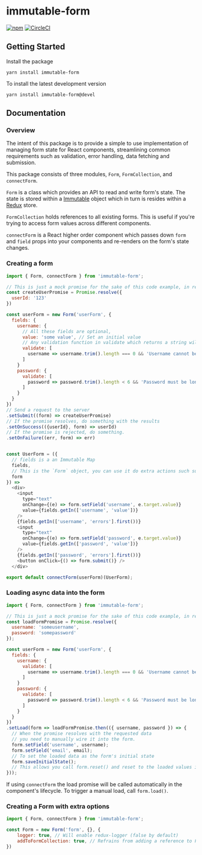 # immutable-form

[![npm](https://img.shields.io/npm/v/immutable-form.svg)](https://www.npmjs.com/package/immutable-form) [![CircleCI](https://circleci.com/gh/Intelight/immutable-form.svg?style=svg)](https://circleci.com/gh/Intelight/immutable-form)

## Getting Started

Install the package

```
yarn install immutable-form
```

To install the latest development version

```
yarn install immutable-form@devel
```

## Documentation

### Overview

The intent of this package is to provide a simple to use implementation of managing form state for React components, streamlining common requirements such as validation, error handling, data fetching and submission.

This package consists of three modules, `Form`, `FormCollection`, and `connectForm`.

`Form` is a class which provides an API to read and write form's state. The state is stored within a [Immutable](https://facebook.github.io/immutable-js/docs/) object which in turn is resides within a [Redux](https://github.com/reactjs/redux/) store.

`FormCollection` holds references to all existing forms. This is useful if you're trying to access form values across different components.

`connectForm` is a React higher order component which passes down `form` and `field` props into your components and re-renders on the form's state changes.

### Creating a form

```javascript
import { Form, connectForm } from 'immutable-form';

// This is just a mock promise for the sake of this code example, in reality this promise should originate from performing an async call to some api.
const createUserPromise = Promise.resolve({
  userId: '123'
})

const userForm = new Form('userForm', {
  fields: {
    username: {
      // All these fields are optional,
      value: 'some value', // Set an initial value
      // Any validation function in validate which returns a string will cause a validation error. Each validation function receives the field value and the form reference as parameters.
      validate: [
        username => username.trim().length === 0 && 'Username cannot be be empty',
      ]
    }
    password: {
      validate: [
        password => password.trim().length < 6 && 'Password must be longer than 6 characters'
      ]
    }
  }
})
// Send a request to the server
.setSubmit((form) => createUserPromise)
// If the promise resolves, do something with the results
.setOnSuccess(({userId}, form) => userId)
// If the promise is rejected, do something.
.setOnFailure((err, form) => err)


const UserForm = ({
  // fields is a an Immutable Map
  fields,
  // This is the `Form` object, you can use it do extra actions such submitting the form.
  form
}) =>
  <div>
    <input
      type="text"
      onChange={(e) => form.setField('username', e.target.value)}
      value={fields.getIn(['username', 'value'])}
    />
    {fields.getIn(['username', 'errors'].first())}
    <input
      type="text"
      onChange={(e) => form.setField('password', e.target.value)}
      value={fields.getIn(['password', 'value'])}
    />
    {fields.getIn(['password', 'errors'].first())}
    <button onClick={() => form.submit()} />
  </div>

export default connectForm(userForm)(UserForm);

```

### Loading async data into the form

```javascript
import { Form, connectForm } from 'immutable-form';

// This is just a mock promise for the sake of this code example, in reality this promise should originate from performing an async call to some api.
const loadFormPromise = Promise.resolve({
  username: 'someusername',
  password: 'somepassword'
});

const userForm = new Form('userForm', {
  fields: {
    username: {
      validate: [
        username => username.trim().length === 0 && 'Username cannot be be empty',
      ]
    }
    password: {
      validate: [
        password => password.trim().length < 6 && 'Password must be longer than 6 characters'
      ]
    }
  }
})
.setLoad(form => loadFormPromise.then(({ username, password }) => {
  // When the promise resolves with the requested data
  // you need to manually wire it into the form.
  form.setField('username', username);
  form.setField('email', email);
  // To set the loaded data as the form's initial state
  form.saveInitialState();
  // This allows you call form.reset() and reset to the loaded values instead of an empty form.
}));

```

If using `connectForm` the load promise will be called automatically in the component's lifecycle. To trigger a manual load, call `form.load()`.

### Creating a Form with extra options

```javascript
import { Form, connectForm } from 'immutable-form';

const Form = new Form('form', {}, {
    logger: true, // Will enable redux-logger (false by default)
    addToFormCollection: true, // Refrains from adding a reference to FormCollection, (true by default)
})
```
